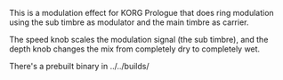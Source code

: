 This is a modulation effect for KORG Prologue that does ring modulation using the sub timbre as modulator and the main timbre as carrier.

The speed knob scales the modulation signal (the sub timbre), and the depth knob changes the mix from completely dry to completely wet.

There's a prebuilt binary in ../../builds/
